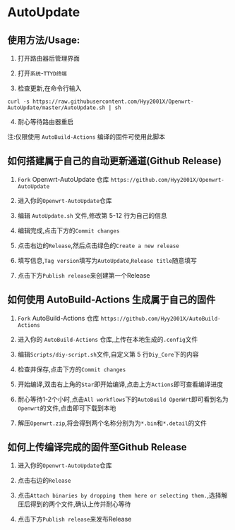 # AutoUpdate
使用方法/Usage: 
-

1. 打开路由器后管理界面

2. 打开`系统`-`TTYD终端`

3. 检查更新,在命令行输入

`curl -s https://raw.githubusercontent.com/Hyy2001X/Openwrt-AutoUpdate/master/AutoUpdate.sh | sh`

4. 耐心等待路由器重启

注:仅限使用 `AutoBuild-Actions` 编译的固件可使用此脚本

如何搭建属于自己的自动更新通道(Github Release)
-

1. `Fork` Openwrt-AutoUpdate 仓库 `https://github.com/Hyy2001X/Openwrt-AutoUpdate`

2. 进入你的`Openwrt-AutoUpdate`仓库

3. 编辑 `AutoUpdate.sh` 文件,修改第 5-12 行为自己的信息

4. 编辑完成,点击下方的`Commit changes`

5. 点击右边的`Release`,然后点击绿色的`Create a new release`

6. 填写信息,`Tag version`填写为`AutoUpdate`,`Release title`随意填写

7. 点击下方`Publish release`来创建第一个Release

如何使用 AutoBuild-Actions 生成属于自己的固件
-

1. `Fork` AutoBuild-Actions 仓库 `https://github.com/Hyy2001X/AutoBuild-Actions`

2. 进入你的 `AutoBuild-Actions` 仓库,上传在本地生成的`.config`文件

3. 编辑`Scripts/diy-script.sh`文件,自定义第 5 行`Diy_Core`下的内容

6. 检查并保存,点击下方的`Commit changes`

7. 开始编译,双击右上角的`Star`即开始编译,点击上方`Actions`即可查看编译进度

8. 耐心等待1-2个小时,点击`All workflows`下的`AutoBuild OpenWrt`即可看到名为`Openwrt`的文件,点击即可下载到本地

9. 解压`Openwrt.zip`,将会得到两个名称分别为为`*.bin`和`*.detail`的文件

如何上传编译完成的固件至Github Release
-

1. 进入你的`Openwrt-AutoUpdate`仓库

2. 点击右边的`Release`

3. 点击`Attach binaries by dropping them here or selecting them.`,选择解压后得到的两个文件,确认上传并耐心等待

4. 点击下方`Publish release`来发布Release
